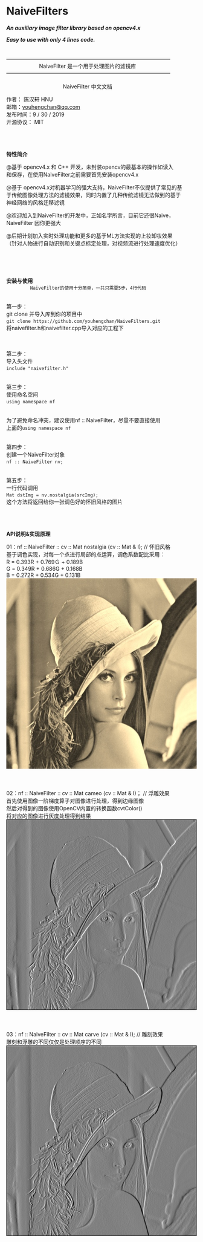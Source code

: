 ﻿# NaiveFilters

***An auxiliary image filter library based on opencv4.x***

***Easy to use with only 4 lines code.***
 &nbsp;  
 &nbsp;  
&nbsp;  
———————————————————————————————      
&nbsp;&nbsp;&nbsp;&nbsp;&nbsp;&nbsp;&nbsp;&nbsp;&nbsp;&nbsp;&nbsp;&nbsp;&nbsp;&nbsp;&nbsp;&nbsp;&nbsp;&nbsp;&nbsp;&nbsp;&nbsp;&nbsp;NaiveFilter 是一个用于处理图片的滤镜库   
———————————————————————————————    
&nbsp;  
&nbsp;&nbsp;&nbsp;&nbsp;&nbsp;&nbsp;&nbsp;&nbsp;&nbsp;&nbsp;&nbsp;&nbsp;&nbsp;&nbsp;&nbsp;&nbsp;&nbsp;&nbsp;&nbsp;&nbsp;&nbsp;&nbsp;&nbsp;&nbsp;&nbsp;&nbsp;&nbsp;&nbsp;&nbsp;&nbsp;&nbsp;&nbsp;&nbsp;&nbsp;&nbsp;&nbsp;&nbsp;&nbsp;NaiveFilter 中文文档  
  
作者： 陈汉轩 HNU  
邮箱：youhengchan@qq.com  
发布时间：9 / 30 / 2019  
开源协议： MIT    
 &nbsp;  
 &nbsp;  
 &nbsp;  
 
**特性简介**
  
@基于 opencv4.x 和 C++ 开发，未封装opencv的最基本的操作如读入  
和保存，在使用NaiveFilter之前需要首先安装opencv4.x  
  
@基于 opencv4.x对机器学习的强大支持，NaiveFilter不仅提供了常见的基  
于传统图像处理方法的滤镜效果，同时内置了几种传统滤镜无法做到的基于  
神经网络的风格迁移滤镜  
  
@欢迎加入到NaiveFilter的开发中，正如名字所言，目前它还很Naive，  
NaiveFilter 因你更强大  
  
@后期计划加入实时处理功能和更多的基于ML方法实现的上妆卸妆效果  
（针对人物进行自动识别和关键点标定处理，对视频流进行处理速度优化）  
  

  
  &nbsp;  
 &nbsp;  
 &nbsp;  

  
**安装与使用**
&nbsp;  
&nbsp;&nbsp;&nbsp;&nbsp;&nbsp;&nbsp;&nbsp;&nbsp;&nbsp;&nbsp;&nbsp;&nbsp;&nbsp;&nbsp;&nbsp;&nbsp;`NaiveFilter的使用十分简单，一共只需要5步，4行代码 `  
&nbsp;  
  
第一步：  
git clone 并导入库到你的项目中  
`git clone https://github.com/youhengchan/NaiveFilters.git`  
将naivefilter.h和naivefilter.cpp导入对应的工程下  
&nbsp;    
&nbsp;   

第二步：  
导入头文件  
`include "naivefilter.h"  `
&nbsp;    
&nbsp;   

第三步：  
使用命名空间  
`using namespace nf  `
&nbsp;    
&nbsp;   

为了避免命名冲突，建议使用nf :: NaiveFilter，尽量不要直接使用  
上面的`using namespace nf  `
&nbsp;    
&nbsp;  

第四步：  
创建一个NaiveFilter对象  
`nf :: NaiveFilter nv;  `
 &nbsp;  
 &nbsp;   
 
第五步：  
一行代码调用  
`Mat dstImg = nv.nostalgia(srcImg);  `  
这个方法将返回给你一张调色好的怀旧风格的图片　　

&nbsp;    
&nbsp;　　
&nbsp;  　
&nbsp;  　
&nbsp;  　

  
  
**API说明&实现原理**
  
01：nf :: NaiveFilter :: cv :: Mat nostalgia (cv :: Mat & I);  // 怀旧风格  
基于调色实现，对每一个点进行局部的点运算，调色系数配比采用：  
R = 0.393R + 0.769Ｇ + 0.189B  
G = 0.349R + 0.686G + 0.168B  
B = 0.272R + 0.534G + 0.131B  
![怀旧](https://github.com/youhengchan/NaiveFilters/blob/master/NaiveFilter/Samples/NostalgiaSample.jpeg)  
&nbsp;    
&nbsp;　　
&nbsp; 　

02：nf :: NaiveFilter :: cv :: Mat cameo (cv :: Mat & I)； // 浮雕效果  
首先使用图像一阶梯度算子对图像进行处理，得到边缘图像  
然后对得到的图像使用OpenCV内置的转换函数cvtColor()  
将对应的图像进行灰度处理得到结果  
![浮雕](https://github.com/youhengchan/NaiveFilters/blob/master/NaiveFilter/Samples/cameoSample.jpeg)  
&nbsp;    
&nbsp;　　
&nbsp; 　
  
03：nf :: NaiveFilter :: cv :: Mat carve (cv :: Mat & I);  // 雕刻效果  
雕刻和浮雕的不同仅仅是处理顺序的不同   
![雕刻](https://github.com/youhengchan/NaiveFilters/blob/master/NaiveFilter/Samples/carveSample.jpeg)  
&nbsp;    
&nbsp;　　
&nbsp; 　
　　
  
  
  




